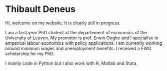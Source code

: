 # Thibault Deneus
Hi, welcome on my website. It is clearly still in progress. 

I am a first year PhD student at the departement of economics of the University of Leuven. My promotor is prof. Erwin Ooghe and I specialise in emperical labour economics with policy applications. I am currently working around minimum wages and unemployment benefits. I received a FWO scholarship for my PhD. 

I mainly code in Python but I also work with R, Matlab and Stata. 
